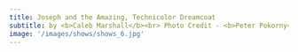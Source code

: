 ```yaml
---
title: Joseph and the Amazing, Technicolor Dreamcoat
subtitle: by <b>Caleb Marshall</b><br> Photo Credit - <b>Peter Pokorny</b></br>
image: '/images/shows/shows_6.jpg'
---
```

